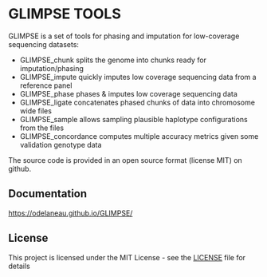 # GLIMPSE TOOLS 

GLIMPSE is a set of tools for phasing and imputation for low-coverage sequencing datasets:
- GLIMPSE_chunk splits the genome into chunks ready for imputation/phasing
- GLIMPSE_impute quickly imputes low coverage sequencing data from a reference panel 
- GLIMPSE_phase phases & imputes low coverage sequencing data
- GLIMPSE_ligate concatenates phased chunks of data into chromosome wide files
- GLIMPSE_sample allows sampling plausible haplotype configurations from the files
- GLIMPSE_concordance computes multiple accuracy metrics given some validation genotype data
 
The source code is provided in an open source format (license MIT) on github.

## Documentation

https://odelaneau.github.io/GLIMPSE/

## License

This project is licensed under the MIT License - see the [LICENSE](LICENSE) file for details

